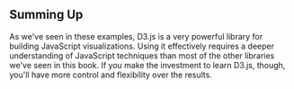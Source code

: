 ## Summing Up

As we've seen in these examples, D3.js is a very powerful library for building JavaScript visualizations. Using it effectively requires a deeper understanding of JavaScript techniques than most of the other libraries we've seen in this book. If you make the investment to learn D3.js, though, you'll have more control and flexibility over the results.